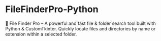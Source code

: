 # FileFinderPro-Python
 🚀 File Finder Pro – A powerful and fast file & folder search tool built with Python & CustomTkinter. Quickly locate files and directories by name or extension within a selected folder.
